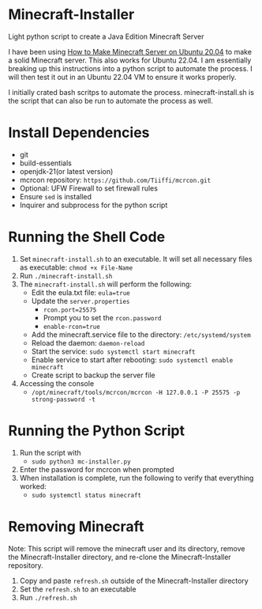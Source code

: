 # Minecraft-Installer
Light python script to create a Java Edition Minecraft Server 

I have been using [How to Make Minecraft Server on Ubuntu 20.04](https://linuxize.com/post/how-to-make-minecraft-server-on-ubuntu-20-04/#configuring-backups) to make a solid Minecraft server. This also works for Ubuntu 22.04. I am essentially breaking up this instructions into a python script to automate the process. I will then test it out in an Ubuntu 22.04 VM to ensure it works properly. 

I initially crated bash scritps to automate the process. minecraft-install.sh is the script that can also be run to automate the process as well. 

# Install Dependencies
- git
- build-essentials
- openjdk-21(or latest version)
- mcrcon repository: `https://github.com/Tiiffi/mcrcon.git`
- Optional: UFW Firewall to set firewall rules
- Ensure `sed` is installed
- Inquirer and subprocess for the python script



# Running the Shell Code
1. Set `minecraft-install.sh` to an executable. It will set all necessary files as executable: `chmod +x File-Name`
2. Run `./minecraft-install.sh`
3. The `minecraft-install.sh` will perform the following:
	- Edit the eula.txt file: `eula=true`
	- Update the `server.properties`
		- `rcon.port=25575`
		- Prompt you to set the `rcon.password`
		- `enable-rcon=true`
	- Add the minecraft.service file to the directory: `/etc/systemd/system`
	- Reload the daemon: `daemon-reload`
	- Start the service: `sudo systemctl start minecraft`
	- Enable service to start after rebooting: `sudo systemctl enable minecraft`
	- Create script to backup the server file
4. Accessing the console
	- `/opt/minecraft/tools/mcrcon/mcrcon -H 127.0.0.1 -P 25575 -p strong-password -t`

# Running the Python Script
1. Run the script with 
	- `sudo python3 mc-installer.py`
2. Enter the password for mcrcon when prompted
3. When installation is complete, run the following to verify that everything worked:
	- `sudo systemctl status minecraft`

# Removing Minecraft
Note: This script will remove the minecraft user and its directory, remove the Minecraft-Installer directory, and re-clone the Minecraft-Installer repository.

1. Copy and paste `refresh.sh` outside of the Minecraft-Installer directory
2. Set the `refresh.sh` to an executable
3. Run `./refresh.sh`